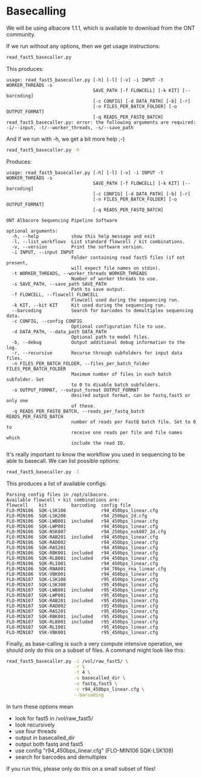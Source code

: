 # Basecalling

We will be using albacore 1.1.1, which is available to download from the ONT community.

If we run without any options, then we get usage instructions:

```sh
read_fast5_basecaller.py
```

This produces:
```
usage: read_fast5_basecaller.py [-h] [-l] [-v] -i INPUT -t WORKER_THREADS -s
                                SAVE_PATH [-f FLOWCELL] [-k KIT] [--barcoding]
                                [-c CONFIG] [-d DATA_PATH] [-b] [-r]
                                [-n FILES_PER_BATCH_FOLDER] [-o OUTPUT_FORMAT]
                                [-q READS_PER_FASTQ_BATCH]
read_fast5_basecaller.py: error: the following arguments are required: -i/--input, -t/--worker_threads, -s/--save_path
```
And if we run with -h, we get a bit more help ;-)

```sh
read_fast5_basecaller.py -h
```

Produces:
```
usage: read_fast5_basecaller.py [-h] [-l] [-v] -i INPUT -t WORKER_THREADS -s
                                SAVE_PATH [-f FLOWCELL] [-k KIT] [--barcoding]
                                [-c CONFIG] [-d DATA_PATH] [-b] [-r]
                                [-n FILES_PER_BATCH_FOLDER] [-o OUTPUT_FORMAT]
                                [-q READS_PER_FASTQ_BATCH]

ONT Albacore Sequencing Pipeline Software

optional arguments:
  -h, --help            show this help message and exit
  -l, --list_workflows  List standard flowcell / kit combinations.
  -v, --version         Print the software version.
  -i INPUT, --input INPUT
                        Folder containing read fast5 files (if not present,
                        will expect file names on stdin).
  -t WORKER_THREADS, --worker_threads WORKER_THREADS
                        Number of worker threads to use.
  -s SAVE_PATH, --save_path SAVE_PATH
                        Path to save output.
  -f FLOWCELL, --flowcell FLOWCELL
                        Flowcell used during the sequencing run.
  -k KIT, --kit KIT     Kit used during the sequencing run.
  --barcoding           Search for barcodes to demultiplex sequencing data.
  -c CONFIG, --config CONFIG
                        Optional configuration file to use.
  -d DATA_PATH, --data_path DATA_PATH
                        Optional path to model files.
  -b, --debug           Output additional debug information to the log.
  -r, --recursive       Recurse through subfolders for input data files.
  -n FILES_PER_BATCH_FOLDER, --files_per_batch_folder FILES_PER_BATCH_FOLDER
                        Maximum number of files in each batch subfolder. Set
                        to 0 to disable batch subfolders.
  -o OUTPUT_FORMAT, --output_format OUTPUT_FORMAT
                        desired output format, can be fastq,fast5 or only one
                        of these.
  -q READS_PER_FASTQ_BATCH, --reads_per_fastq_batch READS_PER_FASTQ_BATCH
                        number of reads per FastQ batch file. Set to 0 to
                        receive one reads per file and file names which
                        include the read ID.
```

It's really important to know the workflow you used in sequencing to be able to basecall.  We can list possible options:

```sh
read_fast5_basecaller.py -l
```

This produces a list of available configs:

```
Parsing config files in /opt/albacore.
Available flowcell + kit combinations are:
flowcell    kit         barcoding  config file
FLO-MIN106  SQK-LSK108             r94_450bps_linear.cfg
FLO-MIN106  SQK-LSK208             r94_250bps_2d.cfg
FLO-MIN106  SQK-LWB001  included   r94_450bps_linear.cfg
FLO-MIN106  SQK-LWP001             r94_450bps_linear.cfg
FLO-MIN106  SQK-NSK007             r94_250bps_nsk007_2d.cfg
FLO-MIN106  SQK-RAB201  included   r94_450bps_linear.cfg
FLO-MIN106  SQK-RAD002             r94_450bps_linear.cfg
FLO-MIN106  SQK-RAS201             r94_450bps_linear.cfg
FLO-MIN106  SQK-RBK001  included   r94_450bps_linear.cfg
FLO-MIN106  SQK-RLB001  included   r94_450bps_linear.cfg
FLO-MIN106  SQK-RLI001             r94_450bps_linear.cfg
FLO-MIN106  SQK-RNA001             r94_70bps_rna_linear.cfg
FLO-MIN106  VSK-VBK001             r94_450bps_linear.cfg
FLO-MIN107  SQK-LSK108             r95_450bps_linear.cfg
FLO-MIN107  SQK-LSK308             r95_450bps_linear.cfg
FLO-MIN107  SQK-LWB001  included   r95_450bps_linear.cfg
FLO-MIN107  SQK-LWP001             r95_450bps_linear.cfg
FLO-MIN107  SQK-RAB201  included   r95_450bps_linear.cfg
FLO-MIN107  SQK-RAD002             r95_450bps_linear.cfg
FLO-MIN107  SQK-RAS201             r95_450bps_linear.cfg
FLO-MIN107  SQK-RBK001  included   r95_450bps_linear.cfg
FLO-MIN107  SQK-RLB001  included   r95_450bps_linear.cfg
FLO-MIN107  SQK-RLI001             r95_450bps_linear.cfg
FLO-MIN107  VSK-VBK001             r95_450bps_linear.cfg
```

Finally, as base-calling is such a very compute intensive operation, we should only do this on a subset of files.  A command might look like this:

```sh
read_fast5_basecaller.py -i /vol/raw_fast5/ \
                         -r \
                         -t 4 \
                         -s basecalled_dir \
                         -o fastq,fast5 \
                         -c r94_450bps_linear.cfg \
                         --barcoding
```

In turn these options mean

* look for fast5 in /vol/raw_fast5/
* look recursively
* use four threads
* output in basecalled_dir
* output both fastq and fast5
* use config "r94_450bps_linear.cfg" (FLO-MIN106  SQK-LSK108)
* search for barcodes and demultiplex

If you run this, please only do this on a small subset of files!


